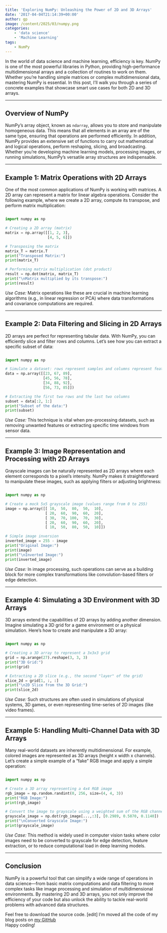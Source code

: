 ```yaml
---
title: 'Exploring NumPy: Unleashing the Power of 2D and 3D Arrays'
date: '2017-04-04T21:14:39+00:00'
author: gp
image: /content/2025/03/numpy.png
categories:
    - 'data science'
    - 'Machine Learning'
tags:
    - NumPy
---
```


In the world of data science and machine learning, efficiency is key. NumPy is one of the most powerful libraries in Python, providing high-performance multidimensional arrays and a collection of routines to work on them. Whether you’re handling simple matrices or complex multidimensional data, mastering NumPy is essential. In this post, I’ll walk you through a series of concrete examples that showcase smart use cases for both 2D and 3D arrays.

---

## Overview of NumPy

NumPy’s array object, known as `ndarray`, allows you to store and manipulate homogeneous data. This means that all elements in an array are of the same type, ensuring that operations are performed efficiently. In addition, NumPy provides an extensive set of functions to carry out mathematical and logical operations, perform reshaping, slicing, and broadcasting. Whether you’re developing machine learning models, processing images, or running simulations, NumPy’s versatile array structures are indispensable.

---

## Example 1: Matrix Operations with 2D Arrays

One of the most common applications of NumPy is working with matrices. A 2D array can represent a matrix for linear algebra operations. Consider the following example, where we create a 2D array, compute its transpose, and perform matrix multiplication:

```python

import numpy as np

# Creating a 2D array (matrix)
matrix = np.array([[1, 2, 3],
                   [4, 5, 6]])

# Transposing the matrix
matrix_T = matrix.T
print("Transposed Matrix:")
print(matrix_T)

# Performing matrix multiplication (dot product)
result = np.dot(matrix, matrix_T)
print("\nMatrix multiplied by its transpose:")
print(result)

```

*Use Case:* Matrix operations like these are crucial in machine learning algorithms (e.g., in linear regression or PCA) where data transformations and covariance computations are required.

---

## Example 2: Data Filtering and Slicing in 2D Arrays

2D arrays are perfect for representing tabular data. With NumPy, you can efficiently slice and filter rows and columns. Let’s see how you can extract a specific subset of data:

```python

import numpy as np

# Simulate a dataset: rows represent samples and columns represent features
data = np.array([[23, 67, 89],
                 [45, 56, 78],
                 [34, 88, 92],
                 [56, 73, 85]])

# Extracting the first two rows and the last two columns
subset = data[:2, 1:]
print("Subset of the data:")
print(subset)

```

*Use Case:* This technique is vital when pre-processing datasets, such as removing unwanted features or extracting specific time windows from sensor data.

---

## Example 3: Image Representation and Processing with 2D Arrays

Grayscale images can be naturally represented as 2D arrays where each element corresponds to a pixel’s intensity. NumPy makes it straightforward to manipulate these images, such as applying filters or adjusting brightness:

```python

import numpy as np

# Create a mock 5x5 grayscale image (values range from 0 to 255)
image = np.array([[ 10,  50,  80,  50,  10],
                  [ 20,  60,  90,  60,  20],
                  [ 30,  70, 100,  70,  30],
                  [ 20,  60,  90,  60,  20],
                  [ 10,  50,  80,  50,  10]])

# Simple image inversion
inverted_image = 255 - image
print("Original Image:")
print(image)
print("\nInverted Image:")
print(inverted_image)
```

*Use Case:* In image processing, such operations can serve as a building block for more complex transformations like convolution-based filters or edge detection.

---

## Example 4: Simulating a 3D Environment with 3D Arrays

3D arrays extend the capabilities of 2D arrays by adding another dimension. Imagine simulating a 3D grid for a game environment or a physical simulation. Here’s how to create and manipulate a 3D array:

```python

import numpy as np

# Creating a 3D array to represent a 3x3x3 grid
grid = np.arange(27).reshape(3, 3, 3)
print("3D Grid:")
print(grid)

# Extracting a 2D slice (e.g., the second "layer" of the grid)
slice_2d = grid[1, :, :]
print("\n2D Slice from the 3D Grid:")
print(slice_2d)
```

*Use Case:* Such structures are often used in simulations of physical systems, 3D games, or even representing time-series of 2D images (like video frames).

---

## Example 5: Handling Multi-Channel Data with 3D Arrays

Many real-world datasets are inherently multidimensional. For example, colored images are represented as 3D arrays (height x width x channels). Let’s create a simple example of a “fake” RGB image and apply a simple operation:

```python

import numpy as np

# Create a 3D array representing a 4x4 RGB image
rgb_image = np.random.randint(0, 256, size=(4, 4, 3))
print("RGB Image:")
print(rgb_image)

# Convert the image to grayscale using a weighted sum of the RGB channels
grayscale_image = np.dot(rgb_image[...,:3], [0.2989, 0.5870, 0.1140])
print("\nConverted Grayscale Image:")
print(grayscale_image)
```

*Use Case:* This method is widely used in computer vision tasks where color images need to be converted to grayscale for edge detection, feature extraction, or to reduce computational load in deep learning models.

---

## Conclusion

NumPy is a powerful tool that can simplify a wide range of operations in data science—from basic matrix computations and data filtering to more complex tasks like image processing and simulation of multidimensional environments. By mastering 2D and 3D arrays, you not only improve the efficiency of your code but also unlock the ability to tackle real-world problems with advanced data structures.

Feel free to download the source code. \[edit\] I’m moved all the code of my blog posts on [my GitHub](https://github.com/gsantopaolo/ML)  
Happy coding!
